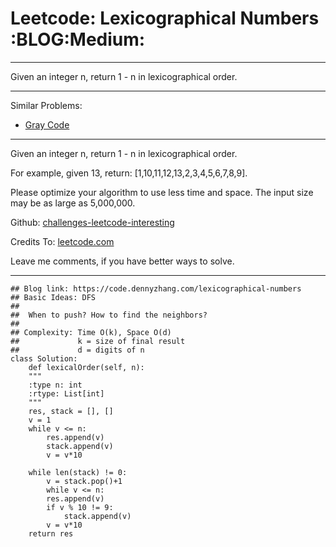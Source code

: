 
# Leetcode: Lexicographical Numbers     :BLOG:Medium:

---

Given an integer n, return 1 - n in lexicographical order.  

---

Similar Problems:  

-   [Gray Code](https://code.dennyzhang.com/gray-code)

---

Given an integer n, return 1 - n in lexicographical order.  

For example, given 13, return: [1,10,11,12,13,2,3,4,5,6,7,8,9].  

Please optimize your algorithm to use less time and space. The input size may be as large as 5,000,000.  

Github: [challenges-leetcode-interesting](https://github.com/DennyZhang/challenges-leetcode-interesting/tree/master/problems/lexicographical-numbers)  

Credits To: [leetcode.com](https://leetcode.com/problems/lexicographical-numbers/description/)  

Leave me comments, if you have better ways to solve.  

---

    ## Blog link: https://code.dennyzhang.com/lexicographical-numbers
    ## Basic Ideas: DFS
    ##
    ##  When to push? How to find the neighbors?
    ##
    ## Complexity: Time O(k), Space O(d)
    ##             k = size of final result
    ##             d = digits of n
    class Solution:
        def lexicalOrder(self, n):
    	"""
    	:type n: int
    	:rtype: List[int]
    	"""
    	res, stack = [], []
    	v = 1
    	while v <= n:
    	    res.append(v)
    	    stack.append(v)
    	    v = v*10
    
    	while len(stack) != 0:
    	    v = stack.pop()+1
    	    while v <= n:
    		res.append(v)
    		if v % 10 != 9:
    		    stack.append(v)
    		v = v*10
    	return res


